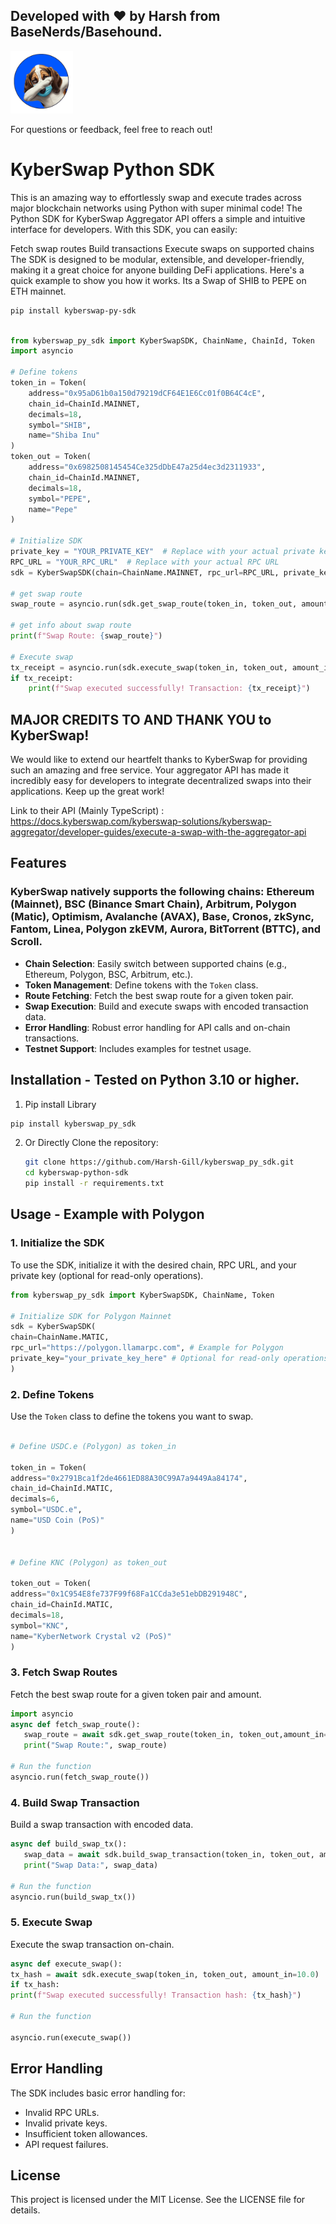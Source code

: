 ## Developed with ❤️ by Harsh from BaseNerds/Basehound.

<img src="assets/basehoundlogo.jpg" alt="Alt text" width="100">

For questions or feedback, feel free to reach out!

# KyberSwap Python SDK

This is an amazing way to effortlessly swap and execute trades across major blockchain networks using Python with super minimal code! The Python SDK for KyberSwap Aggregator API offers a simple and intuitive interface for developers. With this SDK, you can easily:

Fetch swap routes
Build transactions
Execute swaps on supported chains
The SDK is designed to be modular, extensible, and developer-friendly, making it a great choice for anyone building DeFi applications. Here's a quick example to show you how it works. Its a Swap of SHIB to PEPE on ETH mainnet.

```bash
pip install kyberswap-py-sdk
```

```python

from kyberswap_py_sdk import KyberSwapSDK, ChainName, ChainId, Token
import asyncio

# Define tokens
token_in = Token(
    address="0x95aD61b0a150d79219dCF64E1E6Cc01f0B64C4cE",
    chain_id=ChainId.MAINNET,
    decimals=18,
    symbol="SHIB",
    name="Shiba Inu"
)
token_out = Token(
    address="0x6982508145454Ce325dDbE47a25d4ec3d2311933",
    chain_id=ChainId.MAINNET,
    decimals=18,
    symbol="PEPE",
    name="Pepe"
)

# Initialize SDK
private_key = "YOUR_PRIVATE_KEY"  # Replace with your actual private key
RPC_URL = "YOUR_RPC_URL"  # Replace with your actual RPC URL
sdk = KyberSwapSDK(chain=ChainName.MAINNET, rpc_url=RPC_URL, private_key=private_key)

# get swap route
swap_route = asyncio.run(sdk.get_swap_route(token_in, token_out, amount_in=10.0))

# get info about swap route
print(f"Swap Route: {swap_route}")

# Execute swap
tx_receipt = asyncio.run(sdk.execute_swap(token_in, token_out, amount_in=10.0))
if tx_receipt:
    print(f"Swap executed successfully! Transaction: {tx_receipt}")

```

## MAJOR CREDITS TO AND THANK YOU to KyberSwap!

We would like to extend our heartfelt thanks to KyberSwap for providing such an amazing and free service. Your aggregator API has made it incredibly easy for developers to integrate decentralized swaps into their applications. Keep up the great work!

Link to their API (Mainly TypeScript) : https://docs.kyberswap.com/kyberswap-solutions/kyberswap-aggregator/developer-guides/execute-a-swap-with-the-aggregator-api

## Features

### KyberSwap natively supports the following chains: Ethereum (Mainnet), BSC (Binance Smart Chain), Arbitrum, Polygon (Matic), Optimism, Avalanche (AVAX), Base, Cronos, zkSync, Fantom, Linea, Polygon zkEVM, Aurora, BitTorrent (BTTC), and Scroll.

- **Chain Selection**: Easily switch between supported chains (e.g., Ethereum, Polygon, BSC, Arbitrum, etc.).
- **Token Management**: Define tokens with the `Token` class.
- **Route Fetching**: Fetch the best swap route for a given token pair.
- **Swap Execution**: Build and execute swaps with encoded transaction data.
- **Error Handling**: Robust error handling for API calls and on-chain transactions.
- **Testnet Support**: Includes examples for testnet usage.

## Installation - Tested on Python 3.10 or higher.

1. Pip install Library

```Bash
pip install kyberswap_py_sdk
```

2. Or Directly Clone the repository:

   ```Bash
   git clone https://github.com/Harsh-Gill/kyberswap_py_sdk.git
   cd kyberswap-python-sdk
   pip install -r requirements.txt
   ```

## Usage - Example with Polygon

### 1. Initialize the SDK

To use the SDK, initialize it with the desired chain, RPC URL, and your private key (optional for read-only operations).

```Python
from kyberswap_py_sdk import KyberSwapSDK, ChainName, Token

# Initialize SDK for Polygon Mainnet
sdk = KyberSwapSDK(
chain=ChainName.MATIC,
rpc_url="https://polygon.llamarpc.com", # Example for Polygon
private_key="your_private_key_here" # Optional for read-only operations
)
```

### 2. Define Tokens

Use the `Token` class to define the tokens you want to swap.

```python

# Define USDC.e (Polygon) as token_in

token_in = Token(
address="0x2791Bca1f2de4661ED88A30C99A7a9449Aa84174",
chain_id=ChainId.MATIC,
decimals=6,
symbol="USDC.e",
name="USD Coin (PoS)"
)


# Define KNC (Polygon) as token_out

token_out = Token(
address="0x1C954E8fe737F99f68Fa1CCda3e51ebDB291948C",
chain_id=ChainId.MATIC,
decimals=18,
symbol="KNC",
name="KyberNetwork Crystal v2 (PoS)"
)
```

### 3. Fetch Swap Routes

Fetch the best swap route for a given token pair and amount.

```python
import asyncio
async def fetch_swap_route():
   swap_route = await sdk.get_swap_route(token_in, token_out,amount_in=10.0)
   print("Swap Route:", swap_route)

# Run the function
asyncio.run(fetch_swap_route())
```

### 4. Build Swap Transaction

Build a swap transaction with encoded data.

```python
async def build_swap_tx():
   swap_data = await sdk.build_swap_transaction(token_in, token_out, amount_in=10.0)
   print("Swap Data:", swap_data)

# Run the function
asyncio.run(build_swap_tx())
```

### 5. Execute Swap

Execute the swap transaction on-chain.

```python
async def execute_swap():
tx_hash = await sdk.execute_swap(token_in, token_out, amount_in=10.0)
if tx_hash:
print(f"Swap executed successfully! Transaction hash: {tx_hash}")

# Run the function

asyncio.run(execute_swap())
```

## Error Handling

The SDK includes basic error handling for:

- Invalid RPC URLs.
- Invalid private keys.
- Insufficient token allowances.
- API request failures.

## License

This project is licensed under the MIT License. See the LICENSE file for details.
